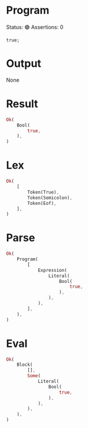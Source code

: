 # Program
Status: 🟢
Assertions: 0

```rustleaf
true;
```

# Output
None

# Result
```rust
Ok(
    Bool(
        true,
    ),
)
```

# Lex
```rust
Ok(
    [
        Token(True),
        Token(Semicolon),
        Token(Eof),
    ],
)
```

# Parse
```rust
Ok(
    Program(
        [
            Expression(
                Literal(
                    Bool(
                        true,
                    ),
                ),
            ),
        ],
    ),
)
```

# Eval
```rust
Ok(
    Block(
        [],
        Some(
            Literal(
                Bool(
                    true,
                ),
            ),
        ),
    ),
)
```